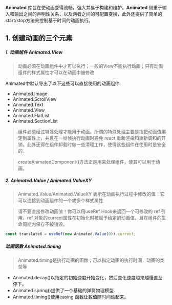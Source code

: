 **Animated** 库旨在使动画变得流畅，强大并易于构建和维护。**Animated** 侧重于输入和输出之间的声明性关系，以及两者之间的可配置变换，此外还提供了简单的 start/stop方法来控制基于时间的动画执行。

## 1. 创建动画的三个元素

##### 1. 动画组件 Animated.View 

> 动画必须在动画组件中才可以执行；一般的View不能执行动画；只有动画组件的样式属性才可以在动画中被修改

Animated中默认导出了以下这些可以直接使用的动画组件:
- Animated.Image
- Animated.ScrollView
- Animated.Text
- Animated.View
- Animated.FlatList
- Animated.SectionList

> 组件必须经过特殊处理才能用于动画。所谓的特殊处理主要是指把动画值绑定到属性上，并且在一帧帧执行动画时避免 react 重新渲染和重新调和的开销。此外还得在组件卸载时做一些清理工作，使得这些组件在使用时是安全的。

> createAnimatedComponent()方法正是用来处理组件，使其可以用于动画。
##### 2. Animated.Value / Animated.ValueXY

>  Animated.Value/Animated.ValueXY 表示在动画执行过程中修改的值；它可以连接到动画组件的一个或多个样式属性

> 请不要直接修改动画值！你可以用useRef Hook来返回一个可修改的 ref 引用。ref 对象的current属性在初始化时被赋予给定的动画值，且在组件的生命周期内保存不被销毁。

```js
const translateX = useRef(new Animated.Value(0)).current;
```

##### 动画函数 Animated.timing

> Animated.timing是执行动画的函数；可以指定动画的执行时间，动画的类型等

- Animated.decay()以指定的初始速度开始变化，然后变化速度越来越慢直至停下。
- Animated.spring()提供了一个基础的弹簧物理模型.
- Animated.timing()使用easing 函数让数值随时间动起来。



